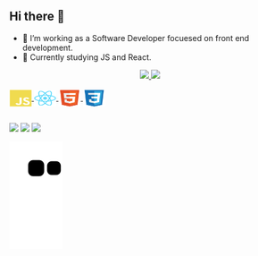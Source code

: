 ## Hi there 👋

- 🔭 I’m  working as a Software Developer focuesed on front end development.
- 🌱 Currently studying JS and React.

<div align="center">
  <a href="https://github.com/amik94">
  <img height="180em" src="https://github-readme-stats.vercel.app/api?username=amik94&show_icons=true&theme=react&include_all_commits=true&count_private=true"/>
  <img height="180em" src="https://github-readme-stats.vercel.app/api/top-langs/?username=amik94&layout=compact&langs_count=7&theme=react"/>
</div>
  
<div style="display: inline_block"><br>
  <img align="center" alt="Armine-Js" height="30" width="40" src="https://raw.githubusercontent.com/devicons/devicon/master/icons/javascript/javascript-plain.svg">
  <img align="center" alt="Armine-React" height="30" width="40" src="https://raw.githubusercontent.com/devicons/devicon/master/icons/react/react-original.svg">
  <img align="center" alt="Armine-HTML" height="30" width="40" src="https://raw.githubusercontent.com/devicons/devicon/master/icons/html5/html5-original.svg">
  <img align="center" alt="Armine-CSS" height="30" width="40" src="https://raw.githubusercontent.com/devicons/devicon/master/icons/css3/css3-original.svg">
</div>
  
##

 <div> 
   <a href="https://www.youtube.com/channel/UCnn2a7uC2Dm2HxENylFYUYg" target="_blank"><img src="https://img.shields.io/badge/YouTube-FF0000?style=for-the-badge&logo=youtube&logoColor=white" target="_blank"></a>
   <a href = "mailto:arminasilva9294@gmail.com"><img src="https://img.shields.io/badge/-Gmail-%23333?style=for-the-badge&logo=gmail&logoColor=white" target="_blank"></a>
   <a href="https://br.linkedin.com/in/armine-samvelovna-a49906123/pt" target="_blank"><img src="https://img.shields.io/badge/-LinkedIn-%230077B5?style=for-the-badge&logo=linkedin&logoColor=white" target="_blank"></a> 
 
  ![Snake animation](https://github.com/amik94/amik94/blob/output/github-contribution-grid-snake.svg)
</div>
